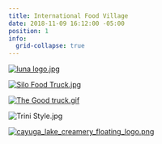 ```yaml
---
title: International Food Village
date: 2018-11-09 16:12:00 -05:00
position: 1
info:
  grid-collapse: true
---
```


[![luna logo.jpg](/uploads/luna%20logo.jpg)](http://www.lunastreetfood.com/)

[![Silo Food Truck.jpg](/uploads/Silo%20Food%20Truck.jpg)](http://www.silofoodtruck.com/)

[![The Good truck.gif](/uploads/The%20Good%20truck.gif)](http://www.ilovethegoodtruck.com/)

![Trini Style.jpg](/uploads/Trini%20Style.jpg)

[![cayuga_lake_creamery_floating_logo.png](/uploads/cayuga_lake_creamery_floating_logo.png)](http://cayugalakecreamery.com/)